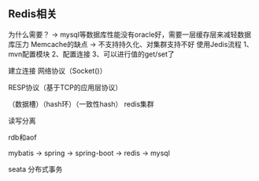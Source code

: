 ## Redis相关
为什么需要？ -> mysql等数据库性能没有oracle好，需要一层缓存层来减轻数据库压力
Memcache的缺点 -> 不支持持久化、对集群支持不好
使用Jedis流程
1、mvn配置模块
2、配置连接
3、可以进行值的get/set了


建立连接 网络协议（Socket()）


RESP协议（基于TCP的应用层协议）

（数据槽）（hash环）（一致性hash）
redis集群

读写分离

rdb和aof

mybatis -> spring -> spring-boot -> redis -> mysql

seata 分布式事务